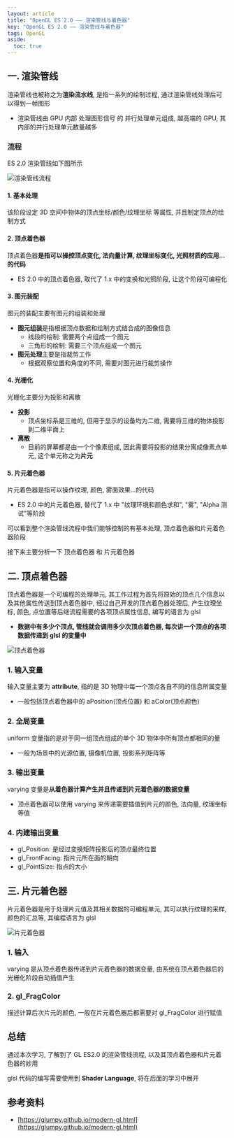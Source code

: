 ```yaml
---
layout: article
title: "OpenGL ES 2.0 —— 渲染管线与着色器"
key: "OpenGL ES 2.0 —— 渲染管线与着色器"
tags: OpenGL
aside:
  toc: true
---
```


## 一. 渲染管线
渲染管线也被称之为**渲染流水线**, 是指一系列的绘制过程, 通过渲染管线处理后可以得到一帧图形
 - 渲染管线由 GPU 内部 处理图形信号 的 并行处理单元组成, 越高端的 GPU, 其内部的并行处理单元数量越多

### 流程
ES 2.0 渲染管线如下图所示

![渲染管线流程](https://i.loli.net/2019/08/09/HGUME1hNWXQoJ5c.jpg)

<!--more-->

#### 1. 基本处理
该阶段设定 3D 空间中物体的顶点坐标/颜色/纹理坐标 等属性, 并且制定顶点的绘制方式

#### 2. 顶点着色器
顶点着色器**是指可以操控顶点变化, 法向量计算, 纹理坐标变化, 光照材质的应用...的代码**
- ES 2.0 中的顶点着色器, 取代了 1.x 中的变换和光照阶段, 让这个阶段可编程化

#### 3. 图元装配
图元的装配主要有图元的组装和处理
- **图元组装**是指根据顶点数据和绘制方式结合成的图像信息
  - 线段的绘制: 需要两个点组成一个图元
  - 三角形的绘制: 需要三个顶点组成一个图元
- **图元处理**主要是指裁剪工作
  -  根据观察位置和角度的不同, 需要对图元进行裁剪操作

#### 4. 光栅化
光栅化主要分为投影和离散
- **投影**
  - 顶点坐标系是三维的, 但用于显示的设备均为二维, 需要将三维的物体投影到二维平面上
- **离散**
  - 目前的屏幕都是由一个个像素组成, 因此需要将投影的结果分离成像素点单元, 这个单元称之为**片元**

#### 5. 片元着色器
片元着色器是指可以操作纹理, 颜色, 雾面效果...的代码
- ES 2.0 中的片元着色器, 替代了 1.x 中 "纹理环境和颜色求和", "雾", "Alpha 测试"等阶段

可以看到整个渲染管线流程中我们能够控制的有基本处理, 顶点着色器和片元着色器阶段

接下来主要分析一下 顶点着色器 和 片元着色器

## 二. 顶点着色器
顶点着色器是一个可编程的处理单元, 其工作过程为首先将原始的顶点几个信息以及其他属性传送到顶点着色器中, 经过自己开发的顶点着色器处理后, 产生纹理坐标, 颜色, 点位置等后继流程需要的各项顶点属性信息, 编写的语言为 glsl
- **数据中有多少个顶点, 管线就会调用多少次顶点着色器, 每次讲一个顶点的各项数据传递到 glsl 的变量中**

![顶点着色器](https://i.loli.net/2019/08/02/5d43e61f6284154123.jpg)

### 1. 输入变量
输入变量主要为 **attribute**, 指的是 3D 物理中每一个顶点各自不同的信息所属变量
- 一般包括顶点着色器中的 aPosition(顶点位置) 和 aColor(顶点颜色)

### 2. 全局变量
uniform 变量指的是对于同一组顶点组成的单个 3D 物体中所有顶点都相同的量
- 一般为场景中的光源位置, 摄像机位置, 投影系列矩阵等

### 3. 输出变量
varying 变量是**从着色器计算产生并且传递到片元着色器的数据变量**
- 顶点着色器可以使用 varying 来传递需要插值到片元的颜色, 法向量, 纹理坐标等值

### 4. 内建输出变量
- gl_Position: 是经过变换矩阵投影后的顶点最终位置
- gl_FrontFacing: 指片元所在面的朝向
- gl_PointSize: 指点的大小

## 三. 片元着色器
片元着色器是用于处理片元值及其相关数据的可编程单元, 其可以执行纹理的采样, 颜色的汇总等, 其编程语言为 glsl

![片元着色器](https://i.loli.net/2019/08/09/bTwuME1VsilHI2X.jpg)

### 1. 输入
varying 是从顶点着色器传递到片元着色器的数据变量, 由系统在顶点着色器后的光栅化阶段自动插值产生

### 2. gl_FragColor
描述计算后次片元的颜色, 一般在片元着色器后都需要对 gl_FragColor 进行赋值

## 总结
通过本次学习, 了解到了 GL ES2.0 的渲染管线流程, 以及其顶点着色器和片元着色器的妙用

glsl 代码的编写需要使用到 **Shader Language**, 将在后面的学习中展开

## 参考资料
- [https://glumpy.github.io/modern-gl.html](https://glumpy.github.io/modern-gl.html)
